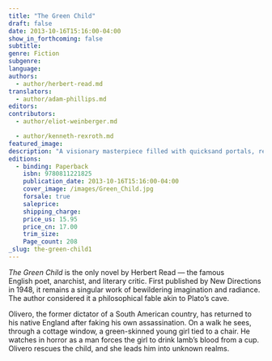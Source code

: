```yaml
---
title: "The Green Child"
draft: false
date: 2013-10-16T15:16:00-04:00
show_in_forthcoming: false
subtitle:
genre: Fiction
subgenre:
language:
authors:
  - author/herbert-read.md
translators:
  - author/adam-phillips.md
editors:
contributors:
  - author/eliot-weinberger.md

  - author/kenneth-rexroth.md
featured_image:
description: "A visionary masterpiece filled with quicksand portals, revolutionary dictators, and subterranean worlds "
editions:
  - binding: Paperback
    isbn: 9780811221825
    publication_date: 2013-10-16T15:16:00-04:00
    cover_image: /images/Green_Child.jpg
    forsale: true
    saleprice:
    shipping_charge:
    price_us: 15.95
    price_cn: 17.00
    trim_size:
    Page_count: 208
_slug: the-green-child1
---
```


_The Green Child_ is the only novel by Herbert Read — the famous English poet, anarchist, and literary critic. First published by New Directions in 1948, it remains a singular work of bewildering imagination and radiance. The author
considered it a philosophical fable akin to Plato’s cave. 

Olivero, the former dictator of a South American country, has returned to his native England after faking his own assassination. On a walk he sees, through a cottage window, a green-skinned young girl tied to a chair. He watches in horror as a man forces the girl to drink lamb’s blood from a cup. Olivero rescues the child, and she leads him into unknown realms.

